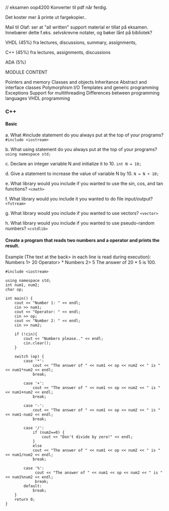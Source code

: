 // eksamen oop4200
Konverter til pdf når ferdig.

Det koster mer å printe ut fargekopier..


Mail til Olaf: ser at "all written" support material er tillat på eksamen. 
Innebærer dette f.eks. selvskrevne notater, og bøker lånt på bibliotek?


VHDL (45%) fra lectures, discussions, summary, assignments, 


C++ (45%) fra lectures, assignments, discussions


ADA (5%)


MODULE CONTENT

Pointers and memory
Classes and objects
Inheritance
Abstract and interface classes
Polymorphism
I/O
Templates and generic programming
Exceptions
Support for multithreading
Differences between programming languages
VHDL programming



### C++
#### Basic
a. What #include statement do you always put at the top of your programs?
```#include <iostream>```

b. What using statement do you always put at the top of your programs?
```using namespace std;```

c. Declare an integer variable N and initialize it to 10.
```int N = 10;```

d. Give a statement to increase the value of variable N by 10.
```N = N + 10;```

e. What library would you include if you wanted to use the sin, cos, and tan functions?
```<cmath>```

f. What library would you include it you wanted to do file input/output?
```<fstream>```

g. What library would you include if you wanted to use vectors?
```<vector>```

h. What library would you include if you wanted to use pseudo-random numbers?
```<cstdlib>```




 #### Create a program that reads two numbers and a operator and prints the result.
 
 Example (The text at the back> in each line is read during execution):
 Numbers 1> 20
 Operator> *
 Numbers 2> 5
 The answer of 20 * 5 is 100.

```
#include <iostream>

using namespace std;
int num1, num2;
char op;

int main() {
    cout << "Number 1: " << endl;
    cin >> num1;
    cout << "Operator: " << endl;
    cin >> op;
    cout << "Number 2: " << endl;
    cin >> num2;
    
    if (!cin){
        cout << "Numbers please.." << endl;
        cin.clear();
    }
    
    switch (op) {
        case '*':
            cout << "The answer of " << num1 << op << num2 << " is " << num1*num2 << endl;
            break;
            
        case '+':
            cout << "The answer of " << num1 << op << num2 << " is " << num1+num2 << endl;
            break;
            
        case '-':
            cout << "The answer of " << num1 << op << num2 << " is " << num1-num2 << endl;
            break;
            
        case '/':
            if (num2==0) {
                cout << "Don't divide by zero!" << endl;
            }
            else
            cout << "The answer of " << num1 << op << num2 << " is " << num1/num2 << endl;
            break;
            
        case '%':
             cout << "The answer of " << num1 << op << num2 << " is " << num1%num2 << endl;
             break;        
        default:
            break;
    }
    return 0;
} 
```






